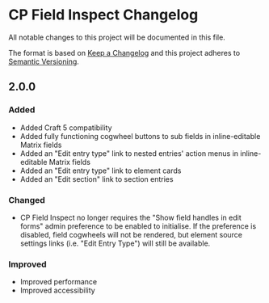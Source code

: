 # CP Field Inspect Changelog

All notable changes to this project will be documented in this file.

The format is based on [Keep a Changelog](http://keepachangelog.com/) and this project adheres to [Semantic Versioning](http://semver.org/).

## 2.0.0
### Added
- Added Craft 5 compatibility
- Added fully functioning cogwheel buttons to sub fields in inline-editable Matrix fields  
- Added an "Edit entry type" link to nested entries' action menus in inline-editable Matrix fields
- Added an "Edit entry type" link to element cards
- Added an "Edit section" link to section entries
### Changed
- CP Field Inspect no longer requires the "Show field handles in edit forms" admin preference to be enabled to initialise. If the preference is disabled, field cogwheels will not be rendered, but element source settings links (i.e. "Edit Entry Type") will still be available.  
### Improved
- Improved performance
- Improved accessibility
